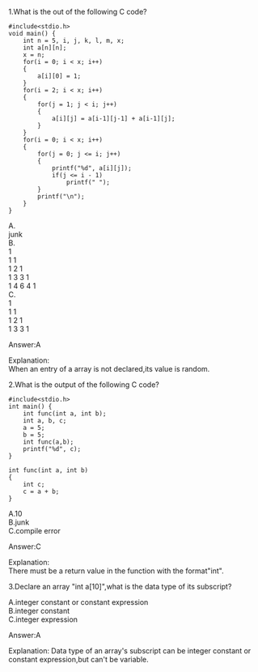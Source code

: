 1.What is the out of the following C code?  

	#include<stdio.h>
	void main() {
    	int n = 5, i, j, k, l, m, x;
		int a[n][n];
		x = n;
		for(i = 0; i < x; i++)
		{
			a[i][0] = 1;
		}
		for(i = 2; i < x; i++)
		{
			for(j = 1; j < i; j++)
			{
				a[i][j] = a[i-1][j-1] + a[i-1][j];
			}
		}
		for(i = 0; i < x; i++)
		{
			for(j = 0; j <= i; j++)
			{
				printf("%d", a[i][j]);
				if(j <= i - 1)
					printf(" ");
			}
			printf("\n");
		}
	}  
A.  
junk  
B.  
1  
1 1  
1 2 1  
1 3 3 1  
1 4 6 4 1  
C.  
1  
1 1  
1 2 1  
1 3 3 1  

Answer:A  

Explanation:  
When an entry of a array is not declared,its value is random.


2.What is the output of the following C code?
	
	#include<stdio.h>
	int main() {
		int func(int a, int b);
		int a, b, c;
		a = 5;
		b = 5;
		int func(a,b);
		printf("%d", c);
	}
	
	int func(int a, int b)
	{
		int c;
		c = a + b;
	}

A.10  
B.junk  
C.compile error  

Answer:C  

Explanation:  
There must be a return value in the function with the format"int".  


3.Declare an array "int a[10]",what is the data type of its subscript?  

A.integer constant or constant expression  
B.integer constant  
C.integer expression  

Answer:A

Explanation:
Data type of an array's subscript can be integer constant or constant expression,but can't be variable.